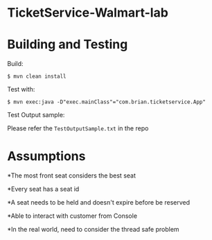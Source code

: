 TicketService-Walmart-lab
==

Building and Testing
==

Build:
``` shellsession
$ mvn clean install
```

Test with:
``` shellsession
$ mvn exec:java -D"exec.mainClass"="com.brian.ticketservice.App"
```

Test Output sample:

Please refer the `TestOutputSample.txt` in the repo


Assumptions
==
*The most front seat considers the best seat

*Every seat has a seat id

*A seat needs to be held and doesn't expire before be reserved

*Able to interact with customer from Console

*In the real world, need to consider the thread safe problem

